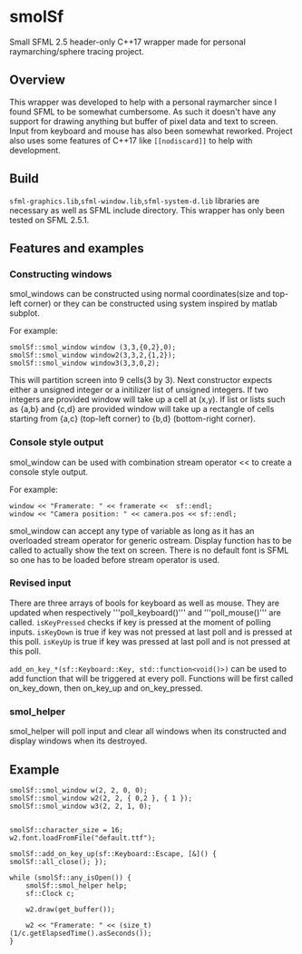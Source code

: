 # smolSf
Small SFML 2.5 header-only C++17 wrapper made for personal raymarching/sphere tracing project.


## Overview

This wrapper was developed to help with a personal raymarcher since I found SFML to be somewhat cumbersome.
As such it doesn't have any support for drawing anything but buffer of pixel data and text to screen.
Input from keyboard and mouse has also been somewhat reworked.
Project also uses some features of C++17 like ```[[nodiscard]]``` to help with development.

## Build

```sfml-graphics.lib```,```sfml-window.lib```,```sfml-system-d.lib``` libraries are necessary as well as SFML include directory.
This wrapper has only been tested on SFML 2.5.1.


## Features and examples

### Constructing windows

smol_windows can be constructed using normal coordinates(size and top-left corner) or they can be constructed using system inspired by matlab subplot.

For example:
```
smolSf::smol_window window (3,3,{0,2},0);
smolSf::smol_window window2(3,3,2,{1,2});
smolSf::smol_window window3(3,3,0,2);
```

This will partition screen into 9 cells(3 by 3). Next constructor expects either a unsigned integer or a initilizer list of unsigned integers.
If two integers are provided window will take up a cell at (x,y).
If list or lists such as {a,b} and {c,d} are provided window will take up a rectangle of cells starting from {a,c} (top-left corner) to {b,d} (bottom-right corner).

### Console style output

smol_window can be used with combination stream operator << to create a console style output.

For example:
```
window << "Framerate: " << framerate <<  sf::endl;
window << "Camera position: " << camera.pos << sf::endl;
```
smol_window can accept any type of variable as long as it has an overloaded stream operator for generic ostream.
Display function has to be called to actually show the text on screen.
There is no default font is SFML so one has to be loaded before stream operator is used.

### Revised input

There are three arrays of bools for keyboard as well as mouse. They are updated when respectively '''poll_keyboard()''' and '''poll_mouse()''' are called.
```isKeyPressed``` checks if key is pressed at the moment of polling inputs.
```isKeyDown``` is true if key was not pressed at last poll and is pressed at this poll.
```isKeyUp``` is true if key was pressed at last poll and is not pressed at this poll.

```add_on_key_*(sf::Keyboard::Key, std::function<void()>)``` can be used to add function that will be triggered at every poll. 
Functions will be first called on_key_down, then on_key_up and on_key_pressed.

### smol_helper

smol_helper will poll input and clear all windows when its constructed and display windows when its destroyed.

## Example

```
smolSf::smol_window w(2, 2, 0, 0);
smolSf::smol_window w2(2, 2, { 0,2 }, { 1 });
smolSf::smol_window w3(2, 2, 1, 0);


smolSf::character_size = 16;
w2.font.loadFromFile("default.ttf");
	
smolSf::add_on_key_up(sf::Keyboard::Escape, [&]() { smolSf::all_close(); });

while (smolSf::any_isOpen()) {
	smolSf::smol_helper help;
	sf::Clock c;

	w2.draw(get_buffer());

	w2 << "Framerate: " << (size_t) (1/c.getElapsedTime().asSeconds());
}

```




